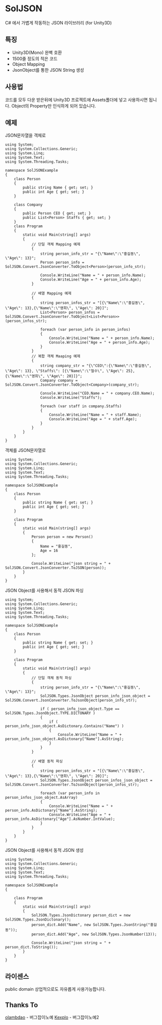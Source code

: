 SolJSON
==========

C# 에서 가볍게 작동하는 JSON 라이브러리 (for Unity3D)


특징
----------

* Unity3D(Mono) 완벽 호환
* 1500줄 정도의 적은 코드
* Object Mapping
* JsonObject를 통한 JSON String 생성

사용법
----------

코드를 모두 다운 받은뒤에 Unity3D 프로젝트에 Assets폴더에 넣고 사용하시면 됩니다.
Object의 Property만 인식하게 되어 있습니다.


예제
----------

JSON문자열을 객체로

	using System;
	using System.Collections.Generic;
	using System.Linq;
	using System.Text;
	using System.Threading.Tasks;

	namespace SolJSONExample
	{
		class Person
		{
			public string Name { get; set; }
			public int Age { get; set; }
		}

		class Company
		{
			public Person CEO { get; set; }
			public List<Person> Staffs { get; set; }
		}
		class Program
		{
			static void Main(string[] args)
			{
				// 단일 객체 Mapping 예제
				{
					string person_info_str = "{\"Name\":\"홍길동\", \"Age\": 13}";
					Person person_info = SolJSON.Convert.JsonConverter.ToObject<Person>(person_info_str);

					Console.WriteLine("Name = " + person_info.Name);
					Console.WriteLine("Age = " + person_info.Age);
				}

				// 배열 Mapping 예제
				{
					string person_infos_str = "[{\"Name\":\"홍길동\", \"Age\": 13},{\"Name\":\"영희\", \"Age\": 20}]";
					List<Person> person_infos = SolJSON.Convert.JsonConverter.ToObject<List<Person>>(person_infos_str);

					foreach (var person_info in person_infos)
					{
						Console.WriteLine("Name = " + person_info.Name);
						Console.WriteLine("Age = " + person_info.Age);
					}
				}
				// 복합 객체 Maaping 예제
				{
					string company_str = "{\"CEO\":{\"Name\":\"홍길동\", \"Age\": 13}, \"Staffs\": [{\"Name\":\"철수\", \"Age\": 25}, {\"Name\":\"영희\", \"Age\": 20}]}";
					Company company = SolJSON.Convert.JsonConverter.ToObject<Company>(company_str);

					Console.WriteLine("CEO.Name = " + company.CEO.Name);
					Console.WriteLine("Staffs");

					foreach (var staff in company.Staffs)
					{
						Console.WriteLine("Name = " + staff.Name);
						Console.WriteLine("Age = " + staff.Age);
					}
				}
			}
		}
	}


객체를 JSON문자열로

	using System;
	using System.Collections.Generic;
	using System.Linq;
	using System.Text;
	using System.Threading.Tasks;

	namespace SolJSONExample
	{
		class Person
		{
			public string Name { get; set; }
			public int Age { get; set; }
		}

		class Program
		{
			static void Main(string[] args)
			{
				Person person = new Person()
				{
					Name = "홍길동",
					Age = 16
				};

				Console.WriteLine("json string = " + SolJSON.Convert.JsonConverter.ToJSON(person));
			}
		}
	}


JSON Object를 사용해서 동적 JSON 파싱

	using System;
	using System.Collections.Generic;
	using System.Linq;
	using System.Text;
	using System.Threading.Tasks;
	
	namespace SolJSONExample
	{
	    class Person
	    {
	        public string Name { get; set; }
	        public int Age { get; set; }
	    }
	
	    class Program
	    {
	        static void Main(string[] args)
	        {
	            // 단일 객체 동적 파싱
	            {
	                string person_info_str = "{\"Name\":\"홍길동\", \"Age\": 13}";
	                SolJSON.Types.JsonObject person_info_json_object = SolJSON.Convert.JsonConverter.ToJsonObject(person_info_str);
	                
	                if ( person_info_json_object.Type == SolJSON.Types.JsonObject.TYPE.DICTONARY )
	                {
	                    if ( person_info_json_object.AsDictonary.Contains("Name") )
	                    {
	                        Console.WriteLine("Name = " + person_info_json_object.AsDictonary["Name"].AsString);
	                    }
	                }
	            }
	
	            // 배열 동적 파싱
	            {
	                string person_infos_str = "[{\"Name\":\"홍길동\", \"Age\": 13},{\"Name\":\"영희\", \"Age\": 20}]";
	                SolJSON.Types.JsonObject person_infos_json_object = SolJSON.Convert.JsonConverter.ToJsonObject(person_infos_str);
	                
	                foreach (var person_info in person_infos_json_object.AsArray)
	                {
	                    Console.WriteLine("Name = " + person_info.AsDictonary["Name"].AsString);
	                    Console.WriteLine("Age = " + person_info.AsDictonary["Age"].AsNumber.IntValue);
	                }
	            }
	        }
	    }
	}

JSON Object를 사용해서 동적 JSON 생성

	using System;
	using System.Collections.Generic;
	using System.Linq;
	using System.Text;
	using System.Threading.Tasks;

	namespace SolJSONExample
	{

		class Program
		{
			static void Main(string[] args)
			{
				SolJSON.Types.JsonDictonary person_dict = new SolJSON.Types.JsonDictonary();
				person_dict.Add("Name", new SolJSON.Types.JsonString("홍길동"));
				person_dict.Add("Age", new SolJSON.Types.JsonNumber(13));

				Console.WriteLine("json string = " + person_dict.ToString());
			}
		}
	}

라이센스
----------

public domain
상업적으로도 자유롭게 사용가능합니다.

Thanks To
----------

[olambdao](https://www.facebook.com/olambdao) - 버그잡이노예
[Kexplo](https://www.facebook.com/Kexplo) - 버그잡이노예2
